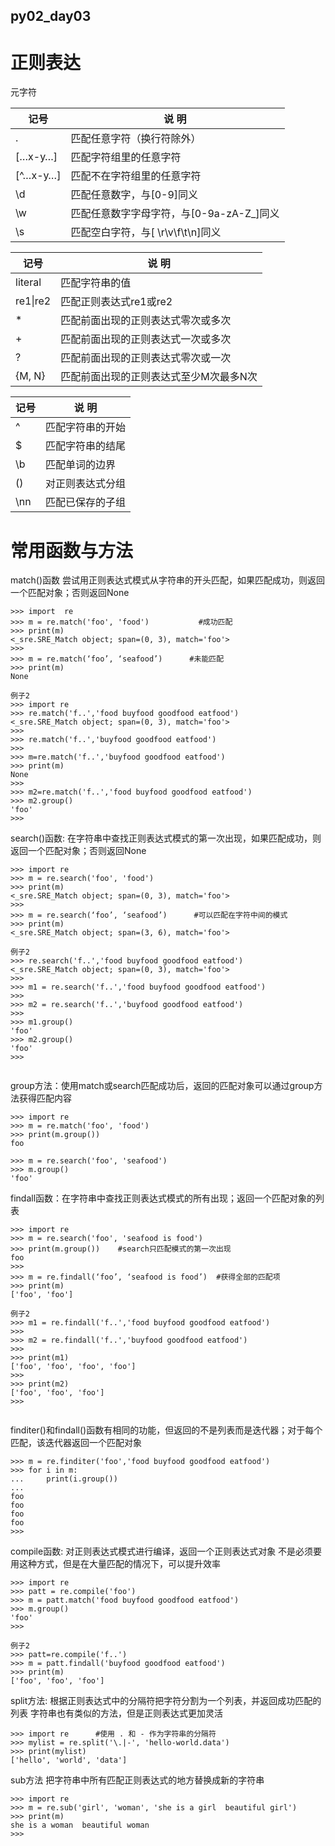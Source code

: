 ## py02_day03

# 正则表达

元字符

| **记号** | **说 明**                                |
| -------- | ---------------------------------------- |
| .        | 匹配任意字符（换行符除外）               |
| […x-y…]  | 匹配字符组里的任意字符                   |
| [^…x-y…] | 匹配不在字符组里的任意字符               |
| \d       | 匹配任意数字，与[0-9]同义                |
| \w       | 匹配任意数字字母字符，与[0-9a-zA-Z_]同义 |
| \s       | 匹配空白字符，与[ \r\v\f\t\n]同义        |

| **记号** | **说 明**                              |
| -------- | -------------------------------------- |
| literal  | 匹配字符串的值                         |
| re1\|re2 | 匹配正则表达式re1或re2                 |
| *        | 匹配前面出现的正则表达式零次或多次     |
| +        | 匹配前面出现的正则表达式一次或多次     |
| ?        | 匹配前面出现的正则表达式零次或一次     |
| {M, N}   | 匹配前面出现的正则表达式至少M次最多N次 |

| **记号** | **说 明**        |
| -------- | ---------------- |
| ^        | 匹配字符串的开始 |
| $        | 匹配字符串的结尾 |
| \b       | 匹配单词的边界   |
| ()       | 对正则表达式分组 |
| \nn      | 匹配已保存的子组 |

# 常用函数与方法

match()函数  尝试用正则表达式模式从字符串的开头匹配，如果匹配成功，则返回一个匹配对象；否则返回None

```
>>> import  re
>>> m = re.match('foo', 'food')           #成功匹配
>>> print(m)
<_sre.SRE_Match object; span=(0, 3), match='foo'>
>>> 
>>> m = re.match(‘foo’, ‘seafood’)      #未能匹配
>>> print(m)
None

例子2
>>> import re
>>> re.match('f..','food buyfood goodfood eatfood')
<_sre.SRE_Match object; span=(0, 3), match='foo'>
>>> 
>>> re.match('f..','buyfood goodfood eatfood')
>>> 
>>> m=re.match('f..','buyfood goodfood eatfood')
>>> print(m)
None
>>> 
>>> m2=re.match('f..','food buyfood goodfood eatfood')
>>> m2.group()
'foo'
>>>

```

search()函数: 在字符串中查找正则表达式模式的第一次出现，如果匹配成功，则返回一个匹配对象；否则返回None

```
>>> import re
>>> m = re.search('foo', 'food')
>>> print(m)
<_sre.SRE_Match object; span=(0, 3), match='foo'>
>>> 
>>> m = re.search(‘foo’, ‘seafood’)      #可以匹配在字符中间的模式
>>> print(m)
<_sre.SRE_Match object; span=(3, 6), match='foo'>

例子2
>>> re.search('f..','food buyfood goodfood eatfood')
<_sre.SRE_Match object; span=(0, 3), match='foo'>
>>> 
>>> m1 = re.search('f..','food buyfood goodfood eatfood')
>>> 
>>> m2 = re.search('f..','buyfood goodfood eatfood')
>>> 
>>> m1.group()
'foo'
>>> m2.group()
'foo'
>>> 


```

group方法：使用match或search匹配成功后，返回的匹配对象可以通过group方法获得匹配内容

```
>>> import re
>>> m = re.match('foo', 'food')
>>> print(m.group())
foo

>>> m = re.search('foo', 'seafood')
>>> m.group()
'foo'

```

findall函数：在字符串中查找正则表达式模式的所有出现；返回一个匹配对象的列表

```
>>> import re
>>> m = re.search('foo', 'seafood is food')
>>> print(m.group())    #search只匹配模式的第一次出现
foo
>>> 
>>> m = re.findall(‘foo’, ‘seafood is food’)  #获得全部的匹配项
>>> print(m)
['foo', 'foo']

例子2
>>> m1 = re.findall('f..','food buyfood goodfood eatfood')
>>> 
>>> m2 = re.findall('f..','buyfood goodfood eatfood')
>>> 
>>> print(m1)
['foo', 'foo', 'foo', 'foo']
>>> 
>>> print(m2)
['foo', 'foo', 'foo']
>>> 


```

finditer()和findall()函数有相同的功能，但返回的不是列表而是迭代器；对于每个匹配，该迭代器返回一个匹配对象

```
>>> m = re.finditer('foo','food buyfood goodfood eatfood')
>>> for i in m:
...     print(i.group())
... 
foo
foo
foo
foo
>>>
```



compile函数: 对正则表达式模式进行编译，返回一个正则表达式对象
不是必须要用这种方式，但是在大量匹配的情况下，可以提升效率

```
>>> import re
>>> patt = re.compile('foo')
>>> m = patt.match('food buyfood goodfood eatfood')
>>> m.group()
'foo'
>>>

例子2
>>> patt=re.compile('f..')
>>> m = patt.findall('buyfood goodfood eatfood')
>>> print(m)
['foo', 'foo', 'foo']

```

split方法: 根据正则表达式中的分隔符把字符分割为一个列表，并返回成功匹配的列表
字符串也有类似的方法，但是正则表达式更加灵活

```
>>> import re      #使用 . 和 - 作为字符串的分隔符
>>> mylist = re.split('\.|-', 'hello-world.data')
>>> print(mylist)
['hello', 'world', 'data']

```

sub方法  把字符串中所有匹配正则表达式的地方替换成新的字符串

```
>>> import re
>>> m = re.sub('girl', 'woman', 'she is a girl  beautiful girl')
>>> print(m)
she is a woman  beautiful woman
>>> 

```









